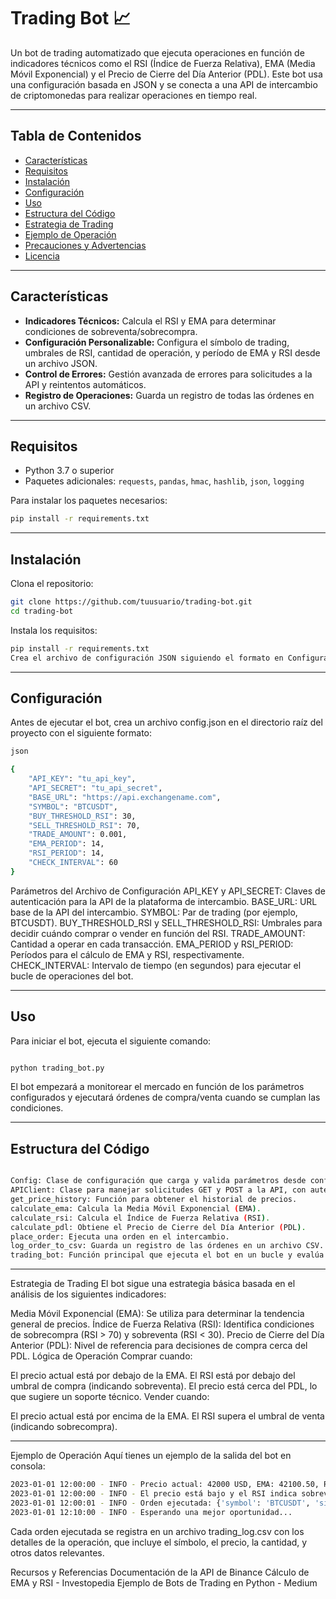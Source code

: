# Trading Bot 📈

Un bot de trading automatizado que ejecuta operaciones en función de indicadores técnicos como el RSI (Índice de Fuerza Relativa), EMA (Media Móvil Exponencial) y el Precio de Cierre del Día Anterior (PDL). Este bot usa una configuración basada en JSON y se conecta a una API de intercambio de criptomonedas para realizar operaciones en tiempo real.

---

## Tabla de Contenidos

- [Características](#características)
- [Requisitos](#requisitos)
- [Instalación](#instalación)
- [Configuración](#configuración)
- [Uso](#uso)
- [Estructura del Código](#estructura-del-código)
- [Estrategia de Trading](#estrategia-de-trading)
- [Ejemplo de Operación](#ejemplo-de-operación)
- [Precauciones y Advertencias](#precauciones-y-advertencias)
- [Licencia](#licencia)

---

## Características

- **Indicadores Técnicos:** Calcula el RSI y EMA para determinar condiciones de sobreventa/sobrecompra.
- **Configuración Personalizable:** Configura el símbolo de trading, umbrales de RSI, cantidad de operación, y período de EMA y RSI desde un archivo JSON.
- **Control de Errores:** Gestión avanzada de errores para solicitudes a la API y reintentos automáticos.
- **Registro de Operaciones:** Guarda un registro de todas las órdenes en un archivo CSV.

---

## Requisitos

- Python 3.7 o superior
- Paquetes adicionales: `requests`, `pandas`, `hmac`, `hashlib`, `json`, `logging`

Para instalar los paquetes necesarios:
```bash
pip install -r requirements.txt
```
---


## Instalación


Clona el repositorio:

```bash
git clone https://github.com/tuusuario/trading-bot.git
cd trading-bot
```

Instala los requisitos:

```bash
pip install -r requirements.txt
Crea el archivo de configuración JSON siguiendo el formato en Configuración.
```

---

## Configuración

Antes de ejecutar el bot, crea un archivo config.json en el directorio raíz del proyecto con el siguiente formato:


```bash
json

{
    "API_KEY": "tu_api_key",
    "API_SECRET": "tu_api_secret",
    "BASE_URL": "https://api.exchangename.com",
    "SYMBOL": "BTCUSDT",
    "BUY_THRESHOLD_RSI": 30,
    "SELL_THRESHOLD_RSI": 70,
    "TRADE_AMOUNT": 0.001,
    "EMA_PERIOD": 14,
    "RSI_PERIOD": 14,
    "CHECK_INTERVAL": 60
}
```

Parámetros del Archivo de Configuración
API_KEY y API_SECRET: Claves de autenticación para la API de la plataforma de intercambio.
BASE_URL: URL base de la API del intercambio.
SYMBOL: Par de trading (por ejemplo, BTCUSDT).
BUY_THRESHOLD_RSI y SELL_THRESHOLD_RSI: Umbrales para decidir cuándo comprar o vender en función del RSI.
TRADE_AMOUNT: Cantidad a operar en cada transacción.
EMA_PERIOD y RSI_PERIOD: Períodos para el cálculo de EMA y RSI, respectivamente.
CHECK_INTERVAL: Intervalo de tiempo (en segundos) para ejecutar el bucle de operaciones del bot.



--- 
## Uso


Para iniciar el bot, ejecuta el siguiente comando:

```bash

python trading_bot.py
```

El bot empezará a monitorear el mercado en función de los parámetros configurados y ejecutará órdenes de compra/venta cuando se cumplan las condiciones.

---



## Estructura del Código

```bash

Config: Clase de configuración que carga y valida parámetros desde config.json.
APIClient: Clase para manejar solicitudes GET y POST a la API, con autenticación y reintentos.
get_price_history: Función para obtener el historial de precios.
calculate_ema: Calcula la Media Móvil Exponencial (EMA).
calculate_rsi: Calcula el Índice de Fuerza Relativa (RSI).
calculate_pdl: Obtiene el Precio de Cierre del Día Anterior (PDL).
place_order: Ejecuta una orden en el intercambio.
log_order_to_csv: Guarda un registro de las órdenes en un archivo CSV.
trading_bot: Función principal que ejecuta el bot en un bucle y evalúa las condiciones de trading.
```

---

Estrategia de Trading
El bot sigue una estrategia básica basada en el análisis de los siguientes indicadores:

Media Móvil Exponencial (EMA): Se utiliza para determinar la tendencia general de precios.
Índice de Fuerza Relativa (RSI): Identifica condiciones de sobrecompra (RSI > 70) y sobreventa (RSI < 30).
Precio de Cierre del Día Anterior (PDL): Nivel de referencia para decisiones de compra cerca del PDL.
Lógica de Operación
Comprar cuando:

El precio actual está por debajo de la EMA.
El RSI está por debajo del umbral de compra (indicando sobreventa).
El precio está cerca del PDL, lo que sugiere un soporte técnico.
Vender cuando:

El precio actual está por encima de la EMA.
El RSI supera el umbral de venta (indicando sobrecompra).

---

Ejemplo de Operación
Aquí tienes un ejemplo de la salida del bot en consola:

```bash
2023-01-01 12:00:00 - INFO - Precio actual: 42000 USD, EMA: 42100.50, RSI: 28.5, PDL: 41800.00
2023-01-01 12:00:00 - INFO - El precio está bajo y el RSI indica sobreventa cerca del PDL. Comprando...
2023-01-01 12:00:01 - INFO - Orden ejecutada: {'symbol': 'BTCUSDT', 'side': 'BUY', 'price': 42000, 'quantity': 0.001}
2023-01-01 12:10:00 - INFO - Esperando una mejor oportunidad...
```

Cada orden ejecutada se registra en un archivo trading_log.csv con los detalles de la operación, que incluye el símbolo, el precio, la cantidad, y otros datos relevantes.


Recursos y Referencias
Documentación de la API de Binance
Cálculo de EMA y RSI - Investopedia
Ejemplo de Bots de Trading en Python - Medium

